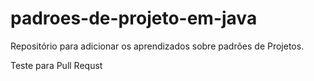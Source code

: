 # padroes-de-projeto-em-java
Repositório para adicionar os aprendizados sobre padrões de Projetos.


Teste para Pull Requst

